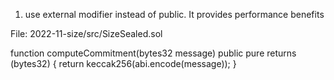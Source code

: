 1)  use external modifier instead of  public. It provides performance benefits

File: 2022-11-size/src/SizeSealed.sol

  
function computeCommitment(bytes32 message) public pure returns (bytes32) {
        return keccak256(abi.encode(message));
    }
